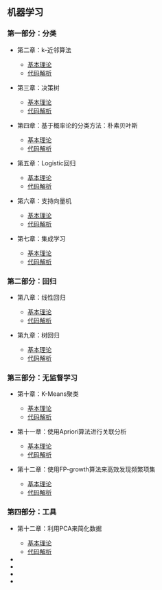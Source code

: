 ## 机器学习

###  第一部分：分类

- 第二章：k-近邻算法
    - [基本理论](https://github.com/TonyJent/myMachineLearning/blob/master/docs/02_k-%E8%BF%91%E9%82%BB%E7%AE%97%E6%B3%95.md)
    - [代码解析](https://github.com/TonyJent/myMachineLearning/tree/master/02_kNN)

- 第三章：决策树

    - [基本理论](https://github.com/TonyJent/myMachineLearning/blob/master/docs/03_%E5%86%B3%E7%AD%96%E6%A0%91.md)
    - [代码解析](https://github.com/TonyJent/myMachineLearning/tree/master/03_DecisionTree)

- 第四章：基于概率论的分类方法：朴素贝叶斯
    - [基本理论](https://github.com/TonyJent/myMachineLearning/blob/master/docs/04_%E5%9F%BA%E4%BA%8E%E6%A6%82%E7%8E%87%E8%AE%BA%E7%9A%84%E5%88%86%E7%B1%BB%E6%96%B9%E6%B3%95%E6%9C%B4%E7%B4%A0%E8%B4%9D%E5%8F%B6%E6%96%AF.md)
    - [代码解析](https://github.com/TonyJent/myMachineLearning/tree/master/04_NaiveBayes)

- 第五章：Logistic回归
    - [基本理论](https://github.com/TonyJent/myMachineLearning/blob/master/docs/05_Logistic%E5%9B%9E%E5%BD%92.md)
    - [代码解析](https://github.com/TonyJent/myMachineLearning/tree/master/05_LogisticRegression)

- 第六章：支持向量机
    - [基本理论](https://github.com/TonyJent/myMachineLearning/blob/master/docs/06_%E6%94%AF%E6%8C%81%E5%90%91%E9%87%8F%E6%9C%BA.md)
    - [代码解析](https://github.com/TonyJent/myMachineLearning/tree/master/06_SVM)

- 第七章：集成学习
  - [基本理论](https://github.com/TonyJent/myMachineLearning/blob/master/docs/07_%E9%9B%86%E6%88%90%E5%AD%A6%E4%B9%A0.md)
  - [代码解析](https://github.com/TonyJent/myMachineLearning/tree/master/07_Ensemble%20Learning)


### 第二部分：回归

- 第八章：线性回归

    - [基本理论](https://github.com/TonyJent/myMachineLearning/blob/master/docs/08_%E7%BA%BF%E6%80%A7%E5%9B%9E%E5%BD%92.md)
    - [代码解析](https://github.com/TonyJent/myMachineLearning/tree/master/08_Linear%20Regression)

- 第九章：树回归

    - [基本理论](https://github.com/TonyJent/myMachineLearning/blob/master/docs/09_%E6%A0%91%E5%9B%9E%E5%BD%92.md)
    - [代码解析](https://github.com/TonyJent/myMachineLearning/tree/master/09_Tree%20Regression)


### 第三部分：无监督学习

- 第十章：K-Means聚类

  - [基本理论](https://github.com/TonyJent/myMachineLearning/blob/master/docs/10_K-Means%E8%81%9A%E7%B1%BB.md)
  - [代码解析](https://github.com/TonyJent/myMachineLearning/tree/master/10_K-means)


- 第十一章：使用Apriori算法进行关联分析

  - [基本理论](https://github.com/TonyJent/myMachineLearning/blob/master/docs/11_%E4%BD%BF%E7%94%A8Apriori%E7%AE%97%E6%B3%95%E8%BF%9B%E8%A1%8C%E5%85%B3%E8%81%94%E5%88%86%E6%9E%90.md)
  - [代码解析](https://github.com/TonyJent/myMachineLearning/tree/master/11_Apriori)

- 第十二章：使用FP-growth算法来高效发现频繁项集

  - [基本理论](https://github.com/TonyJent/myMachineLearning/blob/master/docs/12_FP-growth%E7%AE%97%E6%B3%95.md)
  - [代码解析](https://github.com/TonyJent/myMachineLearning/tree/master/12_FP-growth)


### 第四部分：工具

- 第十二章：利用PCA来简化数据

  - [基本理论](https://github.com/TonyJent/myMachineLearning/blob/master/docs/13_%E5%88%A9%E7%94%A8PCA%E6%9D%A5%E7%AE%80%E5%8C%96%E6%95%B0%E6%8D%AE.md)
  - [代码解析](https://github.com/TonyJent/myMachineLearning/tree/master/13_Dimensionality%20%20Reduction)

- 

- 

- 

- 

  ​    

  ​    

  ​    

  ​    





